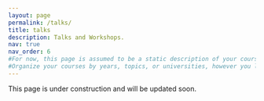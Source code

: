 ```yaml
---
layout: page
permalink: /talks/
title: talks
description: Talks and Workshops.
nav: true
nav_order: 6
#For now, this page is assumed to be a static description of your courses. You can convert it to a collection similar to `_projects/` so that you can have a dedicated page for each course.
#Organize your courses by years, topics, or universities, however you like!
---
```


This page is under construction and will be updated soon.
